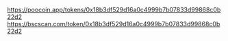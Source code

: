 https://poocoin.app/tokens/0x18b3df529d16a0c4999b7b07833d99868c0b22d2
https://bscscan.com/token/0x18b3df529d16a0c4999b7b07833d99868c0b22d2
